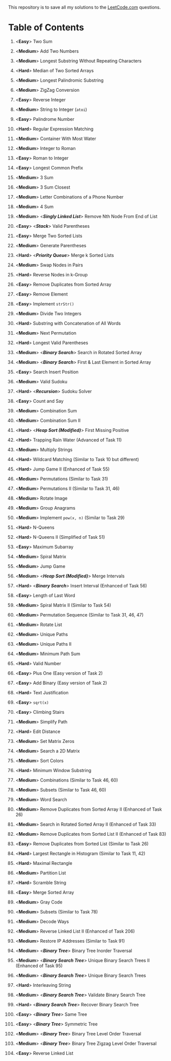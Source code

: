 This repository is to save all my solutions to the [LeetCode.com][LeetCode]
questions.


Table of Contents
=================

1. \<**Easy**>      Two Sum
2. \<**Medium**>    Add Two Numbers
3. \<**Medium**>    Longest Substring Without Repeating Characters
4. \<**Hard**>      Median of Two Sorted Arrays
5. \<**Medium**>    Longest Palindromic Substring
6. \<**Medium**>    ZigZag Conversion
7. \<**Easy**>      Reverse Integer
8. \<**Medium**>    String to Integer (`atoi`)
9. \<**Easy**>      Palindrome Number
10. \<**Hard**>     Regular Expression Matching
11. \<**Medium**>   Container With Most Water
12. \<**Medium**>   Integer to Roman
13. \<**Easy**>     Roman to Integer
14. \<**Easy**>     Longest Common Prefix
15. \<**Medium**>   3 Sum
16. \<**Medium**>   3 Sum Closest
17. \<**Medium**>   Letter Combinations of a Phone Number
18. \<**Medium**>   4 Sum
19. \<**Medium**>   \<***Singly Linked List***> Remove Nth Node From End of List
20. \<**Easy**>     \<***Stack***> Valid Parentheses
21. \<**Easy**>     Merge Two Sorted Lists
22. \<**Medium**>   Generate Parentheses
23. \<**Hard**>     \<***Priority Queue***> Merge k Sorted Lists
24. \<**Medium**>   Swap Nodes in Pairs
25. \<**Hard**>     Reverse Nodes in k-Group
26. \<**Easy**>     Remove Duplicates from Sorted Array
27. \<**Easy**>     Remove Element
28. \<**Easy**>     Implement `strStr()`
29. \<**Medium**>   Divide Two Integers
30. \<**Hard**>     Substring with Concatenation of All Words
31. \<**Medium**>   Next Permutation
32. \<**Hard**>     Longest Valid Parentheses
33. \<**Medium**>   \<***Binary Search***> Search in Rotated Sorted Array
34. \<**Medium**>   \<***Binary Search***> First & Last Element in Sorted Array
35. \<**Easy**>     Search Insert Position
36. \<**Medium**>   Valid Sudoku
37. \<**Hard**>     \<***Recursion***> Sudoku Solver
38. \<**Easy**>     Count and Say
39. \<**Medium**>   Combination Sum
40. \<**Medium**>   Combination Sum II
41. \<**Hard**>     \<***Heap Sort (Modified)***> First Missing Positive
42. \<**Hard**>     Trapping Rain Water (Advanced of Task 11)
43. \<**Medium**>   Multiply Strings
44. \<**Hard**>     Wildcard Matching (Similar to Task 10 but different)
45. \<**Hard**>     Jump Game II (Enhanced of Task 55)
46. \<**Medium**>   Permutations (Similar to Task 31)
47. \<**Medium**>   Permutations II (Similar to Task 31, 46)
48. \<**Medium**>   Rotate Image
49. \<**Medium**>   Group Anagrams
50. \<**Medium**>   Implement `pow(x, n)` (Similar to Task 29)
51. \<**Hard**>     N-Queens
52. \<**Hard**>     N-Queens II (Simplified of Task 51)
53. \<**Easy**>     Maximum Subarray
54. \<**Medium**>   Spiral Matrix
55. \<**Medium**>   Jump Game
56. \<**Medium**>   \<***Heap Sort (Modified)***> Merge Intervals
57. \<**Hard**>     \<***Binary Search***> Insert Interval (Enhanced of Task 56)
58. \<**Easy**>     Length of Last Word
59. \<**Medium**>   Spiral Matrix II (Similar to Task 54)
60. \<**Medium**>   Permutation Sequence (Similar to Task 31, 46, 47)
61. \<**Medium**>   Rotate List
62. \<**Medium**>   Unique Paths
63. \<**Medium**>   Unique Paths II
64. \<**Medium**>   Minimum Path Sum
65. \<**Hard**>     Valid Number
66. \<**Easy**>     Plus One (Easy version of Task 2)
67. \<**Easy**>     Add Binary (Easy version of Task 2)
68. \<**Hard**>     Text Justification
69. \<**Easy**>     `sqrt(x)`
70. \<**Easy**>     Climbing Stairs
71. \<**Medium**>   Simplify Path
72. \<**Hard**>     Edit Distance
73. \<**Medium**>   Set Matrix Zeros
74. \<**Medium**>   Search a 2D Matrix
75. \<**Medium**>   Sort Colors
76. \<**Hard**>     Minimum Window Substring
77. \<**Medium**>   Combinations (Similar to Task 46, 60)
78. \<**Medium**>   Subsets (Similar to Task 46, 60)
79. \<**Medium**>   Word Search
80. \<**Medium**>   Remove Duplicates from Sorted Array II (Enhanced of Task 26)
81. \<**Medium**>   Search in Rotated Sorted Array II (Enhanced of Task 33)
82. \<**Medium**>   Remove Duplicates from Sorted List II (Enhanced of Task 83)
83. \<**Easy**>     Remove Duplicates from Sorted List (Similar to Task 26)
84. \<**Hard**>     Largest Rectangle in Histogram (Similar to Task 11, 42)
85. \<**Hard**>     Maximal Rectangle
86. \<**Medium**>   Partition List
87. \<**Hard**>     Scramble String
88. \<**Easy**>     Merge Sorted Array
89. \<**Medium**>   Gray Code
90. \<**Medium**>   Subsets (Similar to Task 78)
91. \<**Medium**>   Decode Ways
92. \<**Medium**>   Reverse Linked List II (Enhanced of Task 206)
93. \<**Medium**>   Restore IP Addresses (Similar to Task 91)
94. \<**Medium**>   \<***Binary Tree***> Binary Tree Inorder Traversal
95. \<**Medium**>   \<***Binary Search Tree***> Unique Binary Search Trees II (Enhanced of Task 95)
96. \<**Medium**>   \<***Binary Search Tree***> Unique Binary Search Trees
97. \<**Hard**>     Interleaving String
98. \<**Medium**>   \<***Binary Search Tree***> Validate Binary Search Tree
99. \<**Hard**>     \<***Binary Search Tree***> Recover Binary Search Tree
100. \<**Easy**>    \<***Binary Tree***> Same Tree
101. \<**Easy**>    \<***Binary Tree***> Symmetric Tree
102. \<**Medium**>  \<***Binary Tree***> Binary Tree Level Order Traversal
103. \<**Medium**>  \<***Binary Tree***> Binary Tree Zigzag Level Order Traversal

206. \<**Easy**>    Reverse Linked List


[LeetCode]: https://leetcode.com/problemset/all/
